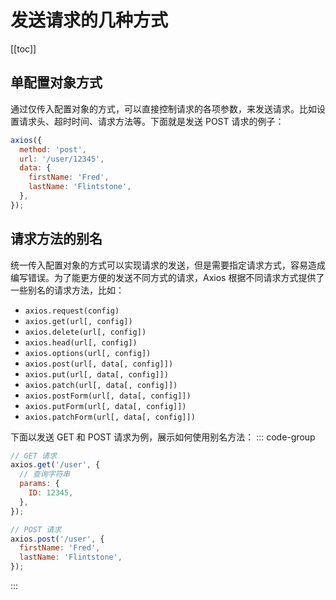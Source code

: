 # 发送请求的几种方式

[[toc]]

## 单配置对象方式

通过仅传入配置对象的方式，可以直接控制请求的各项参数，来发送请求。比如设置请求头、超时时间、请求方法等。下面就是发送 POST 请求的例子：

```javascript
axios({
  method: 'post',
  url: '/user/12345',
  data: {
    firstName: 'Fred',
    lastName: 'Flintstone',
  },
});
```

## 请求方法的别名

统一传入配置对象的方式可以实现请求的发送，但是需要指定请求方式，容易造成编写错误。为了能更方便的发送不同方式的请求，Axios 根据不同请求方式提供了一些别名的请求方法，比如：

- `axios.request(config)`
- `axios.get(url[, config])`
- `axios.delete(url[, config])`
- `axios.head(url[, config])`
- `axios.options(url[, config])`
- `axios.post(url[, data[, config]])`
- `axios.put(url[, data[, config]])`
- `axios.patch(url[, data[, config]])`
- `axios.postForm(url[, data[, config]])`
- `axios.putForm(url[, data[, config]])`
- `axios.patchForm(url[, data[, config]])`

下面以发送 GET 和 POST 请求为例，展示如何使用别名方法：
::: code-group

```js [发送 GET 请求]
// GET 请求
axios.get('/user', {
  // 查询字符串
  params: {
    ID: 12345,
  },
});
```

```js [发送 POST 请求]
// POST 请求
axios.post('/user', {
  firstName: 'Fred',
  lastName: 'Flintstone',
});
```

:::
